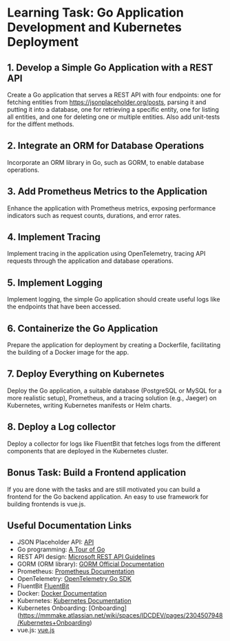 # Learning Task: Go Application Development and Kubernetes Deployment

## 1. Develop a Simple Go Application with a REST API

Create a Go application that serves a REST API with four endpoints: one for
fetching entities from https://jsonplaceholder.org/posts, parsing it and putting it into a database,
one for retrieving a specific entity, one for listing all entities, and one for deleting one or multiple entities. Also
add unit-tests for the diffent methods.

## 2. Integrate an ORM for Database Operations

Incorporate an ORM library in Go, such as GORM, to enable database
operations.

## 3. Add Prometheus Metrics to the Application

Enhance the application with Prometheus metrics, exposing performance
indicators such as request counts, durations, and error rates.

## 4. Implement Tracing

Implement tracing in the application using OpenTelemetry, tracing
API requests through the application and database operations.

## 5. Implement Logging

Implement logging, the simple Go application should create useful logs like
the endpoints that have been accessed.

## 6. Containerize the Go Application

Prepare the application for deployment by creating a Dockerfile, facilitating
the building of a Docker image for the app.

## 7. Deploy Everything on Kubernetes

Deploy the Go application, a suitable database (PostgreSQL or MySQL for a more
realistic setup), Prometheus, and a tracing solution (e.g., Jaeger) on
Kubernetes, writing Kubernetes manifests or Helm charts.

## 8. Deploy a Log collector

Deploy a collector for logs like FluentBit that fetches logs from the different
components that are deployed in the Kubernetes cluster.

## Bonus Task: Build a Frontend application

If you are done with the tasks and are still motivated you can build a frontend for the Go backend application. An easy
to use framework for building frontends is vue.js.

## Useful Documentation Links

- JSON Placeholder API: [API](https://jsonplaceholder.org/posts)
- Go programming: [A Tour of Go](https://tour.golang.org/)
- REST API design: [Microsoft REST API Guidelines](https://github.com/microsoft/api-guidelines)
- GORM (ORM library): [GORM Official Documentation](https://gorm.io/docs/)
- Prometheus: [Prometheus Documentation](https://prometheus.io/docs/introduction/overview/)
- OpenTelemetry: [OpenTelemetry Go SDK](https://github.com/open-telemetry/opentelemetry-go)
- FluentBit [FluentBit](https://fluentbit.io/)
- Docker: [Docker Documentation](https://docs.docker.com/)
- Kubernetes: [Kubernetes Documentation](https://kubernetes.io/docs/home/)
- Kubernetes
  Onboarding: [Onboarding] (https://mmmake.atlassian.net/wiki/spaces/IDCDEV/pages/2304507948/Kubernetes+Onboarding)
- vue.js: [vue.js](https://vuejs.org/)

